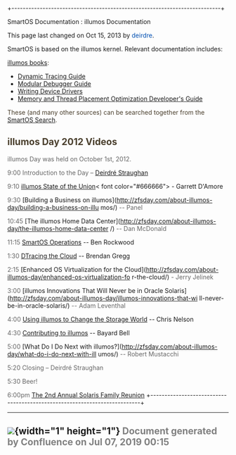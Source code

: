+--------------------------------------------------------------------------+
<div class="pageheader">

<span class="pagetitle"> SmartOS Documentation : illumos Documentation
</span>

</div>

<div class="pagesubheading">

This page last changed on Oct 15, 2013 by
<font color="#0050B2">deirdre</font>.

</div>

SmartOS is based on the illumos kernel. Relevant documentation includes:

[illumos books](http://illumos.org/books/)<font color="#4a3f2d">:</font>

- [Dynamic Tracing Guide](http://illumos.org/books/dtrace/)
- [Modular Debugger Guide](http://illumos.org/books/mdb/)
- [Writing Device Drivers](http://illumos.org/books/wdd/)
- [Memory and Thread Placement Optimization Developer's
    Guide](http://illumos.org/books/lgrps/)

<font color="#4a3f2d">These (and many other sources) can be searched
together from the</font> <font color="#4a3f2d">[SmartOS
Search](http://smartos.org/search/)</font><font color="#4a3f2d">.</font>

<font color="#4a3f2d">illumos Day 2012 Videos</font>
--------------------------------------------------------

<font color="#666666">illumos Day was held on October 1st, 2012.</font>

<font color="#666666">9:00 Introduction to the Day –</font>
<font color="#666666">[Deirdré
Straughan](http://www.beginningwithi.com/)</font>

<font color="#666666">9:10 </font>[illumos State of the
Union](http://zfsday.com/about-illumos-day/illumos-state-of-the-union/)<
font color="#666666"> - Garrett
D'Amore</font>

<font color="#666666">9:30 </font>[Building a Business on
illumos](http://zfsday.com/about-illumos-day/building-a-business-on-illu
mos/)<font color="#666666"> --
Panel</font>

<font color="#666666">10:45 </font>[The illumos Home Data
Center](http://zfsday.com/about-illumos-day/the-illumos-home-data-center
/)<font color="#666666"> --
Dan McDonald</font>

<font color="#666666">11:15 </font>[SmartOS
Operations](http://zfsday.com/about-illumos-day/smartos-operations/)<fon
t color="#666666"> --
Ben Rockwood</font>

<font color="#666666">1:30 </font>[DTracing the
Cloud](http://zfsday.com/about-illumos-day/dtracing-the-cloud/)<font col
or="#666666"> --
Brendan Gregg</font>

<font color="#666666">2:15 </font>[Enhanced OS Virtualization for the
Cloud](http://zfsday.com/about-illumos-day/enhanced-os-virtualization-fo
r-the-cloud/)<font color="#666666"> - Jerry
Jelinek</font>

<font color="#666666">3:00 </font>[illumos Innovations That Will Never
be in Oracle
Solaris](http://zfsday.com/about-illumos-day/illumos-innovations-that-wi
ll-never-be-in-oracle-solaris/)<font color="#666666"> --
Adam Leventhal</font>

<font color="#666666">4:00 </font>[Using illumos to Change the Storage
World](http://zfsday.com/using-illumos-to-change-the-storage-world/)<fon
t color="#666666"> --
Chris Nelson</font>

<font color="#666666">4:30 </font>[Contributing to
illumos](http://zfsday.com/about-illumos-day/contributing-to-illumos/)<f
ont color="#666666"> --
Bayard Bell</font>

<font color="#666666">5:00 </font>[What Do I Do Next with
illumos?](http://zfsday.com/about-illumos-day/what-do-i-do-next-with-ill
umos/)<font color="#666666"> --
Robert Mustacchi</font>

<font color="#666666">5:20 Closing – Deirdré Straughan</font>

<font color="#666666">5:30 Beer!</font>

<font color="#666666">6:00pm </font>[The 2nd Annual Solaris Family
Reunion](http://2ndsolaris.eventbrite.com/)
+--------------------------------------------------------------------------+

  ----------------------------------------------------------------------------------
  ![](images/border/spacer.gif){width="1" height="1"}
  <font color="grey">Document generated by Confluence on Jul 07, 2019 00:15</font>
  ----------------------------------------------------------------------------------


